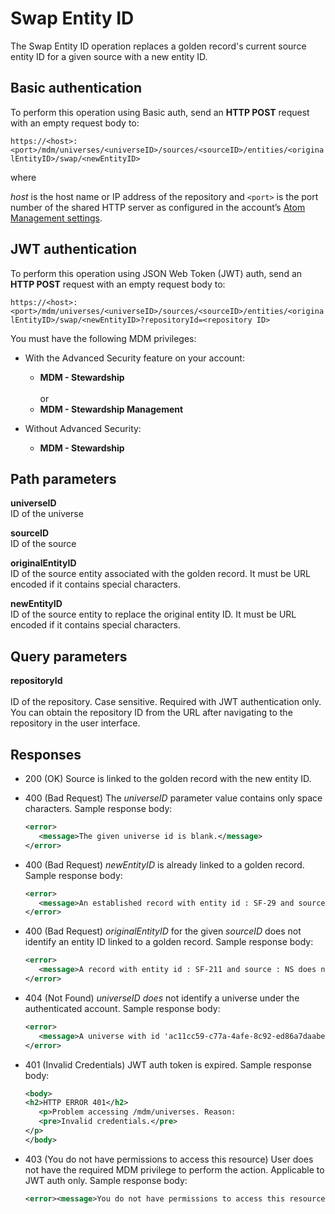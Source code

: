 # Swap Entity ID 

<head>
  <meta name="guidename" content="DataHub"/>
  <meta name="context" content="GUID-ae203354-768e-4a4e-b74e-0b3eca836e28"/>
</head>

The Swap Entity ID operation replaces a golden record's current source entity ID for a given source with a new entity ID.

## Basic authentication

To perform this operation using Basic auth, send an **HTTP POST** request with an empty request body to:

`https://<host>:<port>/mdm/universes/<universeID>/sources/<sourceID>/entities/<originalEntityID>/swap/<newEntityID>`

where

*host* is the host name or IP address of the repository and `<port>` is the port number of the shared HTTP server as configured in the account’s [Atom Management settings](/docs/Atomsphere/Integration/Integration%20management/c-atm-Atom_Management_b38a3a90-d7f6-4df0-8c00-e75a178dfdfa.md).

## JWT authentication

To perform this operation using JSON Web Token (JWT) auth, send an **HTTP POST** request with an empty request body to:

`https://<host>:<port>/mdm/universes/<universeID>/sources/<sourceID>/entities/<originalEntityID>/swap/<newEntityID>?repositoryId=<repository ID>`

You must have the following MDM privileges:

- With the Advanced Security feature on your account:
  - **MDM - Stewardship** <br></br>or
  - **MDM - Stewardship Management**

- Without Advanced Security: 
   - **MDM - Stewardship** 

## Path parameters 

**universeID**  
ID of the universe

**sourceID**  
ID of the source

**originalEntityID**  
ID of the source entity associated with the golden record. It must be URL encoded if it contains special characters.

**newEntityID**  
ID of the source entity to replace the original entity ID. It must be URL encoded if it contains special characters.

## Query parameters

**repositoryId** <br></br>
ID of the repository. Case sensitive. Required with JWT authentication only. You can obtain the repository ID from the URL after navigating to the repository in the user interface.


## Responses 

-   200 \(OK\) Source is linked to the golden record with the new entity ID.

-   400 \(Bad Request\) The *universeID* parameter value contains only space characters. Sample response body:

    ``` xml
    <error>
       <message>The given universe id is blank.</message>
    </error>
    
    ```

-   400 \(Bad Request\) *newEntityID* is already linked to a golden record. Sample response body:

    ``` xml
    <error>
       <message>An established record with entity id : SF-29 and source : SF already exists.</message>
    </error>
    
    ```

-   400 \(Bad Request\) *originalEntityID* for the given *sourceID* does not identify an entity ID linked to a golden record. Sample response body:

    ``` xml
    <error>
       <message>A record with entity id : SF-211 and source : NS does not exist.</message>
    </error>
    
    ```

-   404 \(Not Found\) *universeID does* not identify a universe under the authenticated account. Sample response body:

    ``` xml
    <error>
       <message>A universe with id 'ac11cc59-c77a-4afe-8c92-ed86a7daabec' does not exist.</message>
    </error>
    
    ```

- 401 (Invalid Credentials) JWT auth token is expired. Sample response body:
   ```xml
   <body>
   <h2>HTTP ERROR 401</h2>
      <p>Problem accessing /mdm/universes. Reason:
      <pre>Invalid credentials.</pre>
   </p>
   </body>
   ```

- 403 (You do not have permissions to access this resource) User does not have the required MDM privilege to perform the action. Applicable to JWT auth only. Sample response body:

   ```xml
   <error><message>You do not have permissions to access this resource.</message></error>
   ```